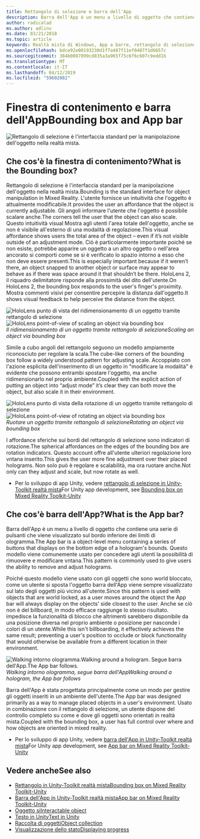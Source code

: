 ```yaml
---
title: Rettangolo di selezione e barra dell'App
description: Barra dell'App è un menu a livello di oggetto che contiene una serie di pulsanti che viene visualizzato sul bordo inferiore dei limiti di ologramma.
author: radicalad
ms.author: adlinv
ms.date: 03/21/2018
ms.topic: article
keywords: Realtà mista di Windows, App a barre, rettangolo di selezione
ms.openlocfilehash: bdce92e00193230d1f7a487f11ef0487f1d6657c
ms.sourcegitcommit: 384b0087899cd835a3a965f75c6f6c607c9edd1b
ms.translationtype: MT
ms.contentlocale: it-IT
ms.lasthandoff: 04/12/2019
ms.locfileid: "59602082"
---
```

# <a name="bounding-box-and-app-bar"></a><span data-ttu-id="be3c5-104">Finestra di contenimento e barra dell'App</span><span class="sxs-lookup"><span data-stu-id="be3c5-104">Bounding box and App bar</span></span>
![Rettangolo di selezione è l'interfaccia standard per la manipolazione dell'oggetto nella realtà mista.](images/640px-boundingbox-hero.jpg)<br>

## <a name="what-is-the-bounding-box"></a><span data-ttu-id="be3c5-106">Che cos'è la finestra di contenimento?</span><span class="sxs-lookup"><span data-stu-id="be3c5-106">What is the Bounding box?</span></span>

<span data-ttu-id="be3c5-107">Rettangolo di selezione è l'interfaccia standard per la manipolazione dell'oggetto nella realtà mista.</span><span class="sxs-lookup"><span data-stu-id="be3c5-107">Bounding is the standard interface for object manipulation in Mixed Reality.</span></span> <span data-ttu-id="be3c5-108">L'utente fornisce un intuitività che l'oggetto è attualmente modificabile.</span><span class="sxs-lookup"><span data-stu-id="be3c5-108">It provides the user an affordance that the object is currently adjustable.</span></span> <span data-ttu-id="be3c5-109">Gli angoli informare l'utente che l'oggetto è possibile scalare anche.</span><span class="sxs-lookup"><span data-stu-id="be3c5-109">The corners tell the user that the object can also scale.</span></span> <span data-ttu-id="be3c5-110">Questo intuitività visual Mostra agli utenti l'area totale dell'oggetto, anche se non è visibile all'esterno di una modalità di regolazione.</span><span class="sxs-lookup"><span data-stu-id="be3c5-110">This visual affordance shows users the total area of the object – even if it’s not visible outside of an adjustment mode.</span></span> <span data-ttu-id="be3c5-111">Ciò è particolarmente importante poiché se non esiste, potrebbe apparire un oggetto a un altro oggetto o nell'area ancorato si comporti come se si è verificato lo spazio intorno a esso che non deve essere presenti.</span><span class="sxs-lookup"><span data-stu-id="be3c5-111">This is especially important because if it weren’t there, an object snapped to another object or surface may appear to behave as if there was space around it that shouldn’t be there.</span></span> <span data-ttu-id="be3c5-112">HoloLens 2, il riquadro delimitatore risponde alla prossimità del dito dell'utente.</span><span class="sxs-lookup"><span data-stu-id="be3c5-112">On HoloLens 2, the bounding box responds to the user's finger's proximity.</span></span> <span data-ttu-id="be3c5-113">Mostra commenti visivi per consentire percepire la distanza dall'oggetto.</span><span class="sxs-lookup"><span data-stu-id="be3c5-113">It shows visual feedback to help perceive the distance from the object.</span></span> 

<span data-ttu-id="be3c5-114">![HoloLens punto di vista del ridimensionamento di un oggetto tramite rettangolo di selezione](images/bounding-box-scale.gif)</span><span class="sxs-lookup"><span data-stu-id="be3c5-114">![HoloLens point-of-view of scaling an object via bounding box](images/bounding-box-scale.gif)</span></span><br>
<span data-ttu-id="be3c5-115">*Il ridimensionamento di un oggetto tramite rettangolo di selezione*</span><span class="sxs-lookup"><span data-stu-id="be3c5-115">*Scaling an object via bounding box*</span></span>

<span data-ttu-id="be3c5-116">Simile a cubo angoli del rettangolo seguono un modello ampiamente riconosciuto per regolare la scala.</span><span class="sxs-lookup"><span data-stu-id="be3c5-116">The cube-like corners of the bounding box follow a widely understood pattern for adjusting scale.</span></span> <span data-ttu-id="be3c5-117">Accoppiato con l'azione esplicita dell'inserimento di un oggetto in "modificare la modalità" è evidente che possono entrambi spostare l'oggetto, ma anche ridimensionarlo nel proprio ambiente.</span><span class="sxs-lookup"><span data-stu-id="be3c5-117">Coupled with the explicit action of putting an object into “adjust mode” it’s clear they can both move the object, but also scale it in their environment.</span></span>

<span data-ttu-id="be3c5-118">![HoloLens punto di vista della rotazione di un oggetto tramite rettangolo di selezione](images/bounding-box-rotate.gif)</span><span class="sxs-lookup"><span data-stu-id="be3c5-118">![HoloLens point-of-view of rotating an object via bounding box](images/bounding-box-rotate.gif)</span></span><br>
<span data-ttu-id="be3c5-119">*Ruotare un oggetto tramite rettangolo di selezione*</span><span class="sxs-lookup"><span data-stu-id="be3c5-119">*Rotating an object via bounding box*</span></span>

<span data-ttu-id="be3c5-120">I affordance sferiche sui bordi del rettangolo di selezione sono indicatori di rotazione.</span><span class="sxs-lookup"><span data-stu-id="be3c5-120">The spherical affordances on the edges of the bounding box are rotation indicators.</span></span> <span data-ttu-id="be3c5-121">Questo account offre all'utente ulteriori regolazione loro vntana inserito.</span><span class="sxs-lookup"><span data-stu-id="be3c5-121">This gives the user more fine adjustment over their placed holograms.</span></span> <span data-ttu-id="be3c5-122">Non solo può è regolare e scalabilità, ma ora ruotare anche.</span><span class="sxs-lookup"><span data-stu-id="be3c5-122">Not only can they adjust and scale, but now rotate as well.</span></span>

* <span data-ttu-id="be3c5-123">Per lo sviluppo di app Unity, vedere [rettangolo di selezione in Unity-Toolkit realtà mista](https://microsoft.github.io/MixedRealityToolkit-Unity/Documentation/README_BoundingBox.html)</span><span class="sxs-lookup"><span data-stu-id="be3c5-123">For Unity app development, see [Bounding box on Mixed Reality Toolkit-Unity](https://microsoft.github.io/MixedRealityToolkit-Unity/Documentation/README_BoundingBox.html)</span></span>

## <a name="what-is-the-app-bar"></a><span data-ttu-id="be3c5-124">Che cos'è barra dell'App?</span><span class="sxs-lookup"><span data-stu-id="be3c5-124">What is the App bar?</span></span>

<span data-ttu-id="be3c5-125">Barra dell'App è un menu a livello di oggetto che contiene una serie di pulsanti che viene visualizzato sul bordo inferiore dei limiti di ologramma.</span><span class="sxs-lookup"><span data-stu-id="be3c5-125">The App bar is a object-level menu containing a series of buttons that displays on the bottom edge of a hologram's bounds.</span></span> <span data-ttu-id="be3c5-126">Questo modello viene comunemente usato per concedere agli utenti la possibilità di rimuovere e modificare vntana.</span><span class="sxs-lookup"><span data-stu-id="be3c5-126">This pattern is commonly used to give users the ability to remove and adjust holograms.</span></span>

<span data-ttu-id="be3c5-127">Poiché questo modello viene usato con gli oggetti che sono world bloccato, come un utente si sposta l'oggetto barra dell'App viene sempre visualizzato sul lato degli oggetti più vicino all'utente.</span><span class="sxs-lookup"><span data-stu-id="be3c5-127">Since this pattern is used with objects that are world locked, as a user moves around the object the App bar will always display on the objects' side closest to the user.</span></span> <span data-ttu-id="be3c5-128">Anche se ciò non è del billboard, in modo efficace raggiunge lo stesso risultato. impedisce la funzionalità di blocco che altrimenti sarebbero disponibile da una posizione diversa nel proprio ambiente o posizione per nasconde i colori di un utente.</span><span class="sxs-lookup"><span data-stu-id="be3c5-128">While this isn't billboarding, it effectively achieves the same result; preventing a user's position to occlude or block functionality that would otherwise be available from a different location in their environment.</span></span>

<span data-ttu-id="be3c5-129">![Walking intorno ologramma.</span><span class="sxs-lookup"><span data-stu-id="be3c5-129">![Walking around a hologram.</span></span> <span data-ttu-id="be3c5-130">Segue barra dell'App.](images/holobar-followuser.gif)</span><span class="sxs-lookup"><span data-stu-id="be3c5-130">The App bar follows.](images/holobar-followuser.gif)</span></span><br>
<span data-ttu-id="be3c5-131">*Walking intorno ologramma, segue barra dell'App*</span><span class="sxs-lookup"><span data-stu-id="be3c5-131">*Walking around a hologram, the App bar follows*</span></span>

<span data-ttu-id="be3c5-132">Barra dell'App è stata progettata principalmente come un modo per gestire gli oggetti inseriti in un ambiente dell'utente.</span><span class="sxs-lookup"><span data-stu-id="be3c5-132">The App bar was designed primarily as a way to manage placed objects in a user's environment.</span></span> <span data-ttu-id="be3c5-133">Usato in combinazione con il rettangolo di selezione, un utente dispone del controllo completo su come e dove gli oggetti sono orientati in realtà mista.</span><span class="sxs-lookup"><span data-stu-id="be3c5-133">Coupled with the bounding box, a user has full control over where and how objects are oriented in mixed reality.</span></span>

* <span data-ttu-id="be3c5-134">Per lo sviluppo di app Unity, vedere [barra dell'App in Unity-Toolkit realtà mista](https://microsoft.github.io/MixedRealityToolkit-Unity/Documentation/README_AppBar.html)</span><span class="sxs-lookup"><span data-stu-id="be3c5-134">For Unity app development, see [App bar on Mixed Reality Toolkit-Unity](https://microsoft.github.io/MixedRealityToolkit-Unity/Documentation/README_AppBar.html)</span></span>

## <a name="see-also"></a><span data-ttu-id="be3c5-135">Vedere anche</span><span class="sxs-lookup"><span data-stu-id="be3c5-135">See also</span></span>
* [<span data-ttu-id="be3c5-136">Rettangolo in Unity-Toolkit realtà mista</span><span class="sxs-lookup"><span data-stu-id="be3c5-136">Bounding box on Mixed Reality Toolkit-Unity</span></span>](https://microsoft.github.io/MixedRealityToolkit-Unity/Documentation/README_BoundingBox.html)
* [<span data-ttu-id="be3c5-137">Barra dell'App in Unity-Toolkit realtà mista</span><span class="sxs-lookup"><span data-stu-id="be3c5-137">App bar on Mixed Reality Toolkit-Unity</span></span>](https://microsoft.github.io/MixedRealityToolkit-Unity/Documentation/README_AppBar.html)
* [<span data-ttu-id="be3c5-138">Oggetto si</span><span class="sxs-lookup"><span data-stu-id="be3c5-138">Interactable object</span></span>](interactable-object.md)
* [<span data-ttu-id="be3c5-139">Testo in Unity</span><span class="sxs-lookup"><span data-stu-id="be3c5-139">Text in Unity</span></span>](text-in-unity.md)
* [<span data-ttu-id="be3c5-140">Raccolta di oggetti</span><span class="sxs-lookup"><span data-stu-id="be3c5-140">Object collection</span></span>](object-collection.md)
* [<span data-ttu-id="be3c5-141">Visualizzazione dello stato</span><span class="sxs-lookup"><span data-stu-id="be3c5-141">Displaying progress</span></span>](progress.md)
